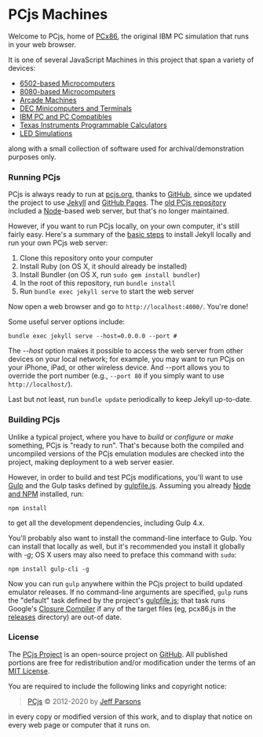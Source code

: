 # PCjs Machines

Welcome to PCjs, home of [PCx86](/machines/pcx86/), the original IBM PC simulation that runs in your web browser.

It is one of several JavaScript Machines in this project that span a variety of devices:

  - [6502-based Microcomputers](/machines/osi/c1p/)
  - [8080-based Microcomputers](/machines/pcx80/)
  - [Arcade Machines](/machines/arcade/invaders/)
  - [DEC Minicomputers and Terminals](/machines/dec/)
  - [IBM PC and PC Compatibles](/machines/pcx86/)
  - [Texas Instruments Programmable Calculators](/machines/ti/)
  - [LED Simulations](/machines/led/)

along with a small collection of software used for archival/demonstration purposes only.

### Running PCjs

PCjs is always ready to run at [pcjs.org](https://www.pcjs.org), thanks to [GitHub](https://github.com/),
since we updated the project to use [Jekyll](http://jekyllrb.com) and [GitHub Pages](https://pages.github.com).
The [old PCjs repository](https://github.com/jeffpar/pcjs) included a [Node](https://nodejs.org/)-based web server,
but that's no longer maintained.

However, if you want to run PCjs locally, on your own computer, it's still fairly easy.  Here's a summary of the
[basic steps](https://help.github.com/en/github/working-with-github-pages/testing-your-github-pages-site-locally-with-jekyll)
to install Jekyll locally and run your own PCjs web server:

 1. Clone this repository onto your computer
 2. Install Ruby (on OS X, it should already be installed)
 3. Install Bundler (on OS X, run `sudo gem install bundler`)
 4. In the root of this repository, run `bundle install`
 5. Run `bundle exec jekyll serve` to start the web server

Now open a web browser and go to `http://localhost:4000/`.  You're done!

Some useful server options include:

	bundle exec jekyll serve --host=0.0.0.0 --port #

The *--host* option makes it possible to access the web server from other devices on your local network;
for example, you may want to run PCjs on your iPhone, iPad, or other wireless device.  And --port allows you
to override the port number (e.g., `--port 80` if you simply want to use `http://localhost/`).

Last but not least, run `bundle update` periodically to keep Jekyll up-to-date.

### Building PCjs

Unlike a typical project, where you have to *build* or *configure* or *make* something, PCjs is "ready to run".
That's because both the compiled and uncompiled versions of the PCjs emulation modules are checked into the project,
making deployment to a web server easier.

However, in order to build and test PCjs modifications, you'll want to use [Gulp](https://gulpjs.com/) and the
Gulp tasks defined by [gulpfile.js](gulpfile.js).  Assuming you already [Node and NPM](https://nodejs.org/) installed,
run:

	npm install

to get all the development dependencies, including Gulp 4.x.

You'll probably also want to install the command-line interface to Gulp.  You can install that locally as well, but
it's recommended you install it globally with *-g*; OS X users may also need to preface this command with `sudo`:

	npm install gulp-cli -g

Now you can run `gulp` anywhere within the PCjs project to build updated emulator releases.  If no command-line arguments
are specified, `gulp` runs the "default" task defined by the project's [gulpfile.js](gulpfile.js); that task runs
Google's [Closure Compiler](https://developers.google.com/closure/compiler/) if any of the target files (eg, pcx86.js
in the [releases](/machines/pcx86/releases/) directory) are out-of date.

### License

The [PCjs Project](https://github.com/jeffpar/pcjs.org) is an open-source project on [GitHub](https://github.com/jeffpar).
All published portions are free for redistribution and/or modification under the terms of an [MIT License](/LICENSE.txt).

You are required to include the following links and copyright notice:

> [PCjs](https://www.pcjs.org) © 2012-2020 by [Jeff Parsons](https://jeffpar.com)

in every copy or modified version of this work, and to display that notice on every web page or computer that it runs on.
